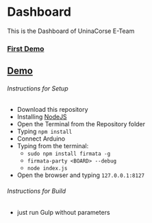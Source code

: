 # Dashboard
This is the Dashboard of UninaCorse E-Team

### [First Demo](https://www.youtube.com/watch?v=az8OzSoY068)
## [Demo](https://www.youtube.com/watch?v=Usi5SzKwaaI)

###### Instructions for Setup
  * Download this repository
  * Installing [NodeJS](https://nodejs.org/it/download/)
  * Open the Terminal from the Repository folder
  * Typing ```npm install```
  * Connect Arduino
  * Typing from the terminal:
    * ```sudo npm install firmata -g```
    * ```firmata-party <BOARD> --debug```
    * ```node index.js```  
  * Open the browser and typing ```127.0.0.1:8127```

###### Instructions for Build
  * just run Gulp without parameters